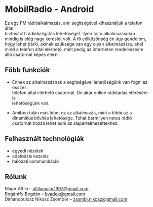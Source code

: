 <div class="preview__inner-2" style="padding: 10px 20px 299px;"><div class="cl-preview-section"><h1>MobilRadio - Android</h1>
</div><div class="cl-preview-section"><p>Ez egy FM rádióalkalmazás, ami segítségével kihasználjuk a telefon által<br>
biztosított rádióhallgatás lehetőségét. Ilyen fajta alkalmazásokra mindig is elég nagy kereslet volt. A fő célközönség én úgy gondolom, hogy lehet bárki, akinek szüksége van egy olyan alkalmazásra, ahol mind a telefon által elérhető, mint pedig az interneten rendelkezésre álló csatornát képes elérni.</p>
</div><div class="cl-preview-section"><h2 id="főbb-funkciók">Főbb funkciók</h2>
</div><div class="cl-preview-section"><ul>
<li>
<p>Ennek az alkalmazásnak a segítségével lehetőségünk van fogni az összes<br>
telefon által elérhető csatornát. De akár online rádióadás elérésére is<br>
lehetőségünk van.</p>
</li>
<li>
<p>Amiben talán más lehet ez az alkalmazás, mint a többi az a dinamikus bővítés lehetősége. Tehát bármilyen netes rádió csatornát hozzá lehet adni az alapértelmezettekhez.</p>
</li>
</ul>
</div><div class="cl-preview-section"><h2 id="felhasznált-technológiák">Felhasznált technológiák</h2>
</div><div class="cl-preview-section"><ul>
<li>egyedi nézetek</li>
<li>adatbázis kezelés</li>
<li>hálózati kommunikáció</li>
</ul>
</div><div class="cl-preview-section"><h2 id="rólunk">Rólunk</h2>
</div><div class="cl-preview-section"><p>Major Attila – <a href="mailto:attilamajor1997@gmail.com">attilamajor1997@gmail.com</a><br>
Bogánffy Bogdán – <a href="mailto:bvadek@gmail.com">bvadek@gmail.com</a><br>
Dimanopulosz Nikosz Zsombor – <a href="mailto:zsombi.nikosz@gmail.com">zsombi.nikosz@gmail.com</a></p>
</div></div>